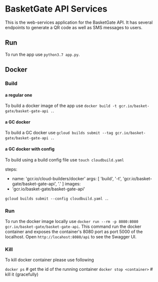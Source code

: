 # BasketGate API  Services

This is the web-services application for the BasketGate API.
It has several endpoints to generate a QR code as well as SMS messages to users.

## Run

To run the app use `python3.7 app.py`.

## Docker

### Build

#### a regular one
To build a docker image of the app use `docker build -t gcr.io/basket-gate/basket-gate-api .`.
#### a GC docker
To build a GC docker use `gcloud builds submit --tag gcr.io/basket-gate/basket-gate-api .`.
#### a GC docker with config
To build using a build config file use `touch cloudbuild.yaml`


steps:
- name: 'gcr.io/cloud-builders/docker'
  args: [ 'build', '-t', 'gcr.io/basket-gate/basket-gate-api', '.' ]
images:
- 'gcr.io/basket-gate/basket-gate-api'


`gcloud builds submit --config cloudbuild.yaml .`.

### Run

To run the docker image locally use `docker run --rm -p 8080:8080 gcr.io/basket-gate/basket-gate-api`.
This command run the docker container and exposes the container's 8080 port as port 5000 of the localhost.
Open `http://locahost:8080/api` to see the Swagger UI.


### Kill
To kill docker container please use following

`docker ps` # get the id of the running container
`docker stop <container>` # kill it (gracefully)

